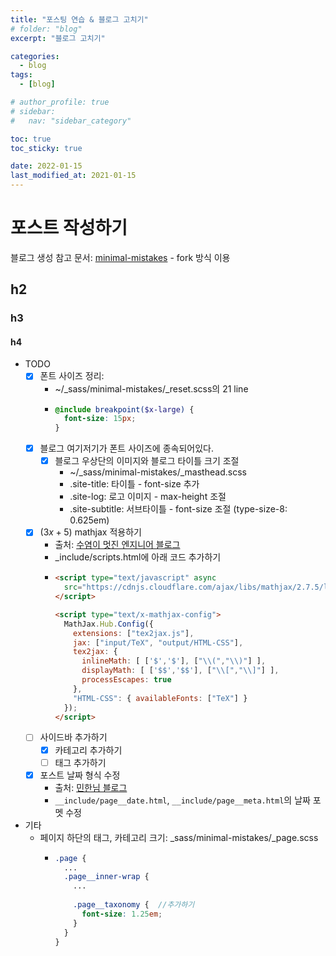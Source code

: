 ```yaml
---
title: "포스팅 연습 & 블로그 고치기"
# folder: "blog"
excerpt: "블로그 고치기"

categories:
  - blog
tags:
  - [blog]

# author_profile: true
# sidebar:
#   nav: "sidebar_category"

toc: true
toc_sticky: true

date: 2022-01-15
last_modified_at: 2021-01-15
---
```


# 포스트 작성하기

블로그 생성 참고 문서: [minimal-mistakes](https://mmistakes.github.io/minimal-mistakes/docs/quick-start-guide/) - fork 방식 이용


## h2
### h3
#### h4


* TODO
  * [x] 폰트 사이즈 정리:
    * ~/_sass/minimal-mistakes/_reset.scss의 21 line
    * ```scss
      @include breakpoint($x-large) {
        font-size: 15px;
      }
      ```
  * [x] 블로그 여기저기가 폰트 사이즈에 종속되어있다.
    * [x] 블로그 우상단의 이미지와 블로그 타이틀 크기 조절
      * ~/_sass/minimal-mistakes/_masthead.scss
      * .site-title: 타이틀 - font-size 추가
      * .site-log: 로고 이미지 - max-height 조절
      * .site-subtitle: 서브타이틀 - font-size 조절 (type-size-8: 0.625em)
  * [x] $(3x + 5)$ mathjax 적용하기
    * 출처: [수염이 멋진 엔지니어 블로그](https://www.janmeppe.com/blog/How-to-add-mathjax-to-minimal-mistakes/)
    * _include/scripts.html에 아래 코드 추가하기
    * ```html
      <script type="text/javascript" async
        src="https://cdnjs.cloudflare.com/ajax/libs/mathjax/2.7.5/latest.js?config=TeX-MML-AM_CHTML">
      </script>

      <script type="text/x-mathjax-config">
        MathJax.Hub.Config({
          extensions: ["tex2jax.js"],
          jax: ["input/TeX", "output/HTML-CSS"],
          tex2jax: {
            inlineMath: [ ['$','$'], ["\\(","\\)"] ],
            displayMath: [ ['$$','$$'], ["\\[","\\]"] ],
            processEscapes: true
          },
          "HTML-CSS": { availableFonts: ["TeX"] }
        });
      </script>
      ```
  * [ ] 사이드바 추가하기
    * [x] 카테고리 추가하기
    * [ ] 태그 추가하기
  * [x] 포스트 날짜 형식 수정
    * 출처: [민한님 블로그](https://minhaaan.github.io/blog/change_dateFormat/)
    * `__include/page__date.html`, `__include/page__meta.html`의 날짜 포멧 수정

* 기타
  * 페이지 하단의 태그, 카테고리 크기: _sass/minimal-mistakes/_page.scss
    * ```scss
      .page {
        ...
        .page__inner-wrap {
          ...
          
          .page__taxonomy {  //추가하기
            font-size: 1.25em;
          }
        }
      }
      ```

